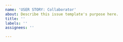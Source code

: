 ```yaml
---
name: 'USER STORY: Collaborator'
about: Describe this issue template's purpose here.
title: ''
labels: ''
assignees: ''

---
```



